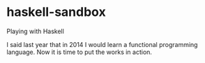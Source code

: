 haskell-sandbox
===============

Playing with Haskell

I said last year that in 2014 I would learn a functional 
programming language. Now it is time to put the works in action.
